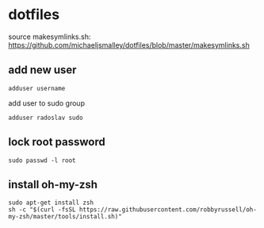# dotfiles

source makesymlinks.sh: https://github.com/michaeljsmalley/dotfiles/blob/master/makesymlinks.sh

## add new user 

```
adduser username
```

add user to sudo group

```
adduser radoslav sudo
```

## lock root password

```
sudo passwd -l root
```

## install oh-my-zsh

```
sudo apt-get install zsh
sh -c "$(curl -fsSL https://raw.githubusercontent.com/robbyrussell/oh-my-zsh/master/tools/install.sh)"
```


